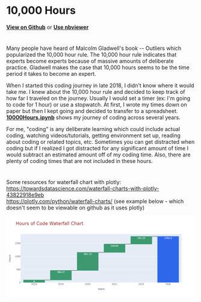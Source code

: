 # 10,000 Hours
**[View on Github](10000Hours.ipynb)** or **[Use nbviewer](https://nbviewer.org/github/dfreeman500/10000-Hours/blob/master/10000Hours.ipynb)**

#
Many people have heard of Malcolm Gladwell's book -- Outliers which popularized the 10,000 hour rule. The 10,000 hour rule indicates that experts become experts because of massive amounts of deliberate practice. Gladwell makes the case that 10,000 hours seems to be the time period it takes to become an expert.


When I started this coding journey in late 2018, I didn't know where it would take me. I knew about the 10,000 hour rule and decided to keep track of how far I traveled on the journey. Usually I would set a timer (ex: I'm going to code for 1 hour) or use a stopwatch. At first, I wrote my times down on paper but then I kept going and decided to transfer to a spreadsheet. **[10000Hours.ipynb](10000Hours.ipynb)** shows my journey of coding across several years. 


For me, "coding" is any deliberate learning which could include actual coding, watching videos/tutorials, getting environment set up, reading about coding or related topics, etc. Sometimes you can get distracted when coding but if I realized I got distracted for any significant amount of time I would subtract an estimated amount off of my coding time. Also, there are plenty of coding times that are not included in these hours. 




#
Some resources for waterfall chart with plotly:  
https://towardsdatascience.com/waterfall-charts-with-plotly-43822918e9eb  
 https://plotly.com/python/waterfall-charts/
(see example below - which doesn't seem to be viewable on github as it uses plotly)

![Waterfall Chart](images/newplot.png) 